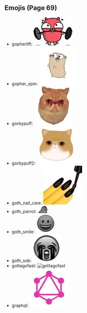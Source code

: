 
## Emojis (Page 69)

* gopherlift: ![gopherlift](output/gopherlift.gif)
* gopher_spin: ![gopher_spin](output/gopher_spin.gif)
* gorbypuff: ![gorbypuff](output/gorbypuff.png)
* gorbypuff2: ![gorbypuff2](output/gorbypuff2.png)
* goth_nail_care: ![goth_nail_care](output/goth_nail_care.jpg)
* goth_parrot: ![goth_parrot](output/goth_parrot.gif)
* goth_smile: ![goth_smile](output/goth_smile.png)
* goth_sob: ![goth_sob](output/goth_sob.jpg)
* gottagofast: ![gottagofast](output/gottagofast)
* graphql: ![graphql](output/graphql.png)
